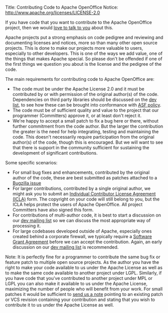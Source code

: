 Title:     Contributing Code to Apache OpenOffice
Notice: http://www.apache.org/licenses/LICENSE-2.0

If you have code that you want to contribute to the Apache OpenOffice project, then we would [love to talk to you](mailto:dev@openoffice.apache.org) about this.

Apache projects put a strong emphasis on code pedigree and reviewing and documenting licenses and notices, more so than many other open source projects. This is done to make our
projects more valuable to users, especially to other developers. This is one of the ways we add value, one of the things that makes Apache special. So please don't be offended
if one of the first things we question you about is the license and the pedigree of the code.

The main requirements for contributing code to Apache OpenOffice are:

- The code must be under the Apache License 2.0 and it must be
  contributed by or with permission of the original author(s) of the code.
  Dependencies on third party libraries should be
  discussed on the [dev list](/mailing-lists.html#development-mailing-list-public),
  to see how these can be brought into conformance with
  [ASF policy](https://www.apache.org/legal/resolved.html#category-a).
- The code must be of sufficient quality and value  to the project that our programmer (Committers) approve it, or at least don't reject it.
- We're happy to accept a small patch to fix a bug here or there, without further commitment from the code author. But the larger the contribution 
  the greater is the need for help integrating, testing and maintaining the code. This doesn't necessarily
  require participation from the original author(s) of the code, though this is encouraged. But we will want to see that there is support in the community
  sufficient for sustaining the development of significant contributions.

Some specific scenarios:

- For small bug fixes and enhancements, contributed by the original author of the code, these are best submitted as patches attached to a [Bugzilla issue](https://bz.apache.org/ooo/)
- For larger contributions, contributed by a single original author, we might ask you to
  submit an [Individual Contributor License Agreement (ICLA)](https://www.apache.org/licenses/icla.txt) form.
  The copyright on your code will still belong to you, but the ICLA helps
  protect the users of Apache OpenOffice. All project Committers have also signed this form.
- For contributions of multi-author code, it is best to start a discussion on our [dev mailing list](mailto:dev@openoffice.apache.org) so we can discuss the most appropriate way of processing it.
- For large codebases developed outside of Apache, especially ones created behind a corporate firewall, we typically require a [Software Grant Agreement](https://www.apache.org/licenses/cla-corporate.txt) 
  before we can accept the contribution. Again, an early discussion on our [dev mailing list](mailto:dev@openoffice.apache.org) is recommended.

Note: It is perfectly fine for a programmer to contribute the same bug fix or feature patch to multiple open source projects. As the author you have the right to make your code available
to us under the Apache License as well as to make the same code available to another project under LGPL. Similarly, if you have code that you've contributed to another project under
MPL or LGPL you can also make it available to us under the Apache License, maximizing the number of people who will benefit from your work. For small patches it would be sufficient to 
[send us a note](mailto:dev@openoffice.apache.org) pointing to an existing patch or VCS revision containing your contribution and stating that you wish to contribute it to
us under the Apache License as well.
